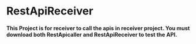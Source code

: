 # RestApiReceiver
#### This Project is for receiver to call the apis in receiver project. You must download both RestApicaller and RestApiReceiver to test the API.
